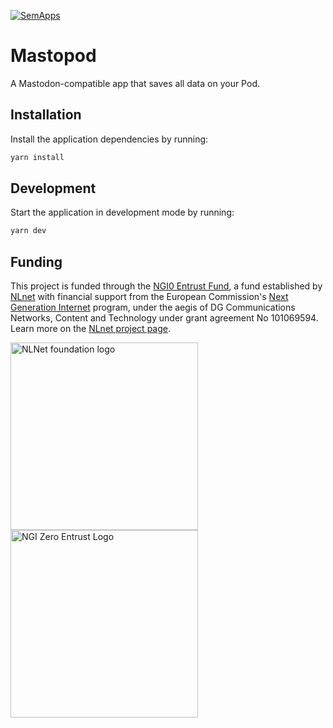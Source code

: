 [![SemApps](https://badgen.net/badge/Powered%20by/SemApps/28CDFB)](https://semapps.org)

# Mastopod

A Mastodon-compatible app that saves all data on your Pod.

## Installation

Install the application dependencies by running:

```sh
yarn install
```

## Development

Start the application in development mode by running:

```sh
yarn dev
```

## Funding

This project is funded through the [NGI0 Entrust Fund](https://nlnet.nl/entrust), a fund
established by [NLnet](https://nlnet.nl) with financial support from the European Commission's
[Next Generation Internet](https://ngi.eu) program, under the aegis of DG Communications Networks,
Content and Technology under grant agreement No 101069594. Learn more on the [NLnet project page](https://nlnet.nl/project/ActivityPods).

[<img src="https://nlnet.nl/logo/banner.png" alt="NLNet foundation logo" width="300" />](https://nlnet.nl/)
[<img src="https://nlnet.nl/image/logos/NGI0Entrust_tag.svg" alt="NGI Zero Entrust Logo" width="300" />](https://nlnet.nl/entrust)
